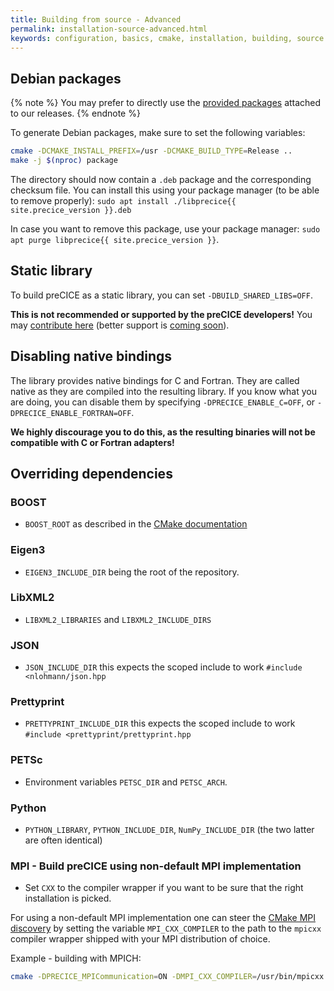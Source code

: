 ```yaml
---
title: Building from source - Advanced
permalink: installation-source-advanced.html
keywords: configuration, basics, cmake, installation, building, source
---
```


## Debian packages

{% note %}
You may prefer to directly use the [provided packages](https://github.com/precice/precice/releases) attached to our releases.
{% endnote %}

To generate Debian packages, make sure to set the following variables:

```bash
cmake -DCMAKE_INSTALL_PREFIX=/usr -DCMAKE_BUILD_TYPE=Release ..
make -j $(nproc) package
```

The directory should now contain a `.deb` package and the corresponding checksum file.
You can install this using your package manager (to be able to remove properly): `sudo apt install ./libprecice{{ site.precice_version }}.deb`

In case you want to remove this package, use your package manager: `sudo apt purge libprecice{{ site.precice_version }}`.

## Static library

To build preCICE as a static library, you can set `-DBUILD_SHARED_LIBS=OFF`.

**This is not recommended or supported by the preCICE developers!** You may [contribute here](https://github.com/precice/precice/pull/343) (better support is [coming soon](https://github.com/precice/precice/pull/973)).

## Disabling native bindings

The library provides native bindings for C and Fortran.
They are called native as they are compiled into the resulting library.
If you know what you are doing, you can disable them by specifying `-DPRECICE_ENABLE_C=OFF`, or `-DPRECICE_ENABLE_FORTRAN=OFF`.

**We highly discourage you to do this, as the resulting binaries will not be compatible with C or Fortran adapters!**

## Overriding dependencies

### BOOST

* `BOOST_ROOT` as described in the [CMake documentation](https://cmake.org/cmake/help/v3.10/module/FindBoost.html)

### Eigen3

* `EIGEN3_INCLUDE_DIR` being the root of the repository.

### LibXML2

* `LIBXML2_LIBRARIES` and `LIBXML2_INCLUDE_DIRS`

### JSON

* `JSON_INCLUDE_DIR` this expects the scoped include to work `#include <nlohmann/json.hpp`

### Prettyprint

* `PRETTYPRINT_INCLUDE_DIR` this expects the scoped include to work `#include <prettyprint/prettyprint.hpp`

### PETSc

* Environment variables `PETSC_DIR` and `PETSC_ARCH`.

### Python

* `PYTHON_LIBRARY`, `PYTHON_INCLUDE_DIR`, `NumPy_INCLUDE_DIR` (the two latter are often identical)

### MPI - Build preCICE using non-default MPI implementation

* Set `CXX` to the compiler wrapper if you want to be sure that the right installation is picked.

For using a non-default MPI implementation one can steer the [CMake MPI discovery](https://cmake.org/cmake/help/v3.10/module/FindMPI.html#variables-for-locating-mpi) by setting the variable `MPI_CXX_COMPILER` to the path to the `mpicxx` compiler wrapper shipped with your MPI distribution of choice.

Example - building with MPICH:

```bash
cmake -DPRECICE_MPICommunication=ON -DMPI_CXX_COMPILER=/usr/bin/mpicxx.mpich ..
```
